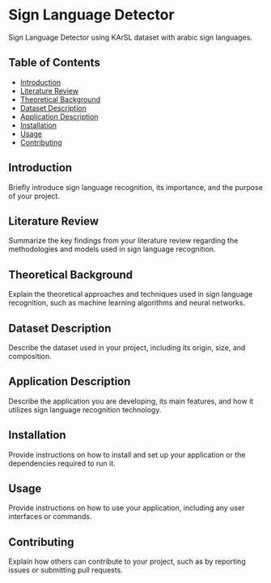# Sign Language Detector

Sign Language Detector using KArSL dataset with arabic sign languages.

## Table of Contents
- [Introduction](#introduction)
- [Literature Review](#literature-review)
- [Theoretical Background](#theoretical-background)
- [Dataset Description](#dataset-description)
- [Application Description](#application-description)
- [Installation](#installation)
- [Usage](#usage)
- [Contributing](#contributing)

## Introduction

Briefly introduce sign language recognition, its importance, and the purpose of your project.

## Literature Review

Summarize the key findings from your literature review regarding the methodologies and models used in sign language recognition.

## Theoretical Background

Explain the theoretical approaches and techniques used in sign language recognition, such as machine learning algorithms and neural networks.

## Dataset Description

Describe the dataset used in your project, including its origin, size, and composition.

## Application Description

Describe the application you are developing, its main features, and how it utilizes sign language recognition technology.

## Installation

Provide instructions on how to install and set up your application or the dependencies required to run it.

## Usage

Provide instructions on how to use your application, including any user interfaces or commands.

## Contributing

Explain how others can contribute to your project, such as by reporting issues or submitting pull requests.

